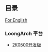 ## 目录

[For English](https://github.com/LA-Xenomai/doc/README-en.md)

### LoongArch 平台

- [2K0500开发板](https://github.com/LA-Xenomai/doc/blob/master/doc/loongson-2k0500.md)